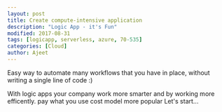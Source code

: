 ```yaml
---
layout: post
title: Create compute-intensive application
description: "Logic App - it's Fun"
modified: 2017-08-31
tags: [logicapp, serverless, azure, 70-535]
categories: [Cloud]
author: Ajeet
---
```

Easy way to automate many workflows that you have in place, without writing a single line of code :)

With logic apps your company work more smarter and  by working more efficently. pay what you use cost model more popular
Let's start...